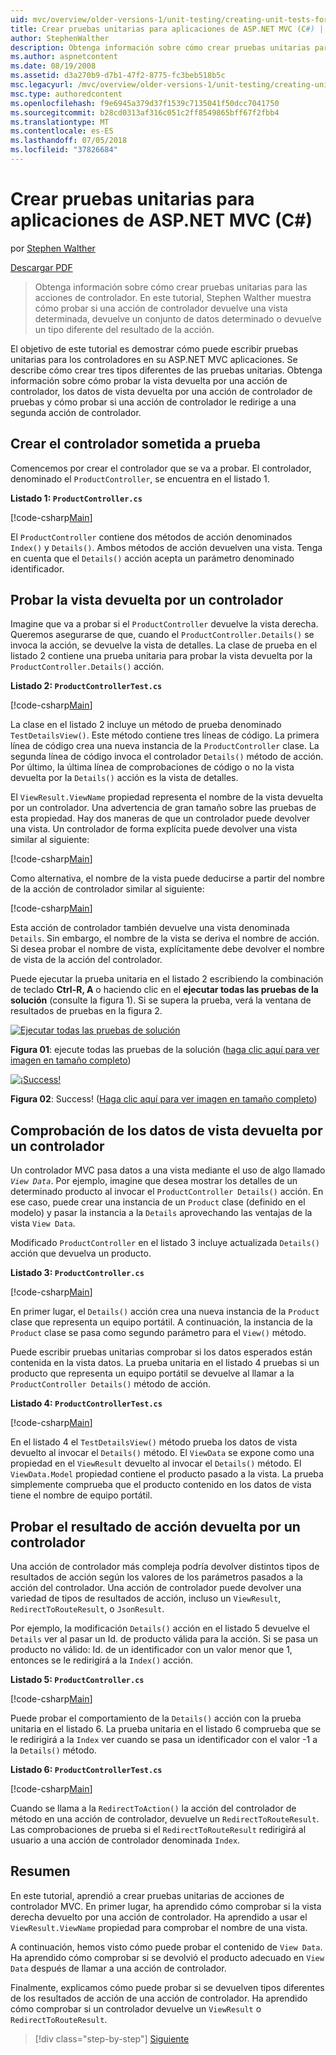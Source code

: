 ```yaml
---
uid: mvc/overview/older-versions-1/unit-testing/creating-unit-tests-for-asp-net-mvc-applications-cs
title: Crear pruebas unitarias para aplicaciones de ASP.NET MVC (C#) | Microsoft Docs
author: StephenWalther
description: Obtenga información sobre cómo crear pruebas unitarias para las acciones de controlador. En este tutorial, Stephen Walther muestra cómo probar si una acción de controlador devuelve un ParteI...
ms.author: aspnetcontent
ms.date: 08/19/2008
ms.assetid: d3a270b9-d7b1-47f2-8775-fc3beb518b5c
msc.legacyurl: /mvc/overview/older-versions-1/unit-testing/creating-unit-tests-for-asp-net-mvc-applications-cs
msc.type: authoredcontent
ms.openlocfilehash: f9e6945a379d37f1539c7135041f50dcc7041750
ms.sourcegitcommit: b28cd0313af316c051c2ff8549865bff67f2fbb4
ms.translationtype: MT
ms.contentlocale: es-ES
ms.lasthandoff: 07/05/2018
ms.locfileid: "37826684"
---
```

<a name="creating-unit-tests-for-aspnet-mvc-applications-c"></a>Crear pruebas unitarias para aplicaciones de ASP.NET MVC (C#)
====================
por [Stephen Walther](https://github.com/StephenWalther)

[Descargar PDF](http://download.microsoft.com/download/8/4/8/84843d8d-1575-426c-bcb5-9d0c42e51416/ASPNET_MVC_Tutorial_07_CS.pdf)

> Obtenga información sobre cómo crear pruebas unitarias para las acciones de controlador. En este tutorial, Stephen Walther muestra cómo probar si una acción de controlador devuelve una vista determinada, devuelve un conjunto de datos determinado o devuelve un tipo diferente del resultado de la acción.


El objetivo de este tutorial es demostrar cómo puede escribir pruebas unitarias para los controladores en su ASP.NET MVC aplicaciones. Se describe cómo crear tres tipos diferentes de las pruebas unitarias. Obtenga información sobre cómo probar la vista devuelta por una acción de controlador, los datos de vista devuelta por una acción de controlador de pruebas y cómo probar si una acción de controlador le redirige a una segunda acción de controlador.

## <a name="creating-the-controller-under-test"></a>Crear el controlador sometida a prueba

Comencemos por crear el controlador que se va a probar. El controlador, denominado el `ProductController`, se encuentra en el listado 1.

**Listado 1: `ProductController.cs`**

[!code-csharp[Main](creating-unit-tests-for-asp-net-mvc-applications-cs/samples/sample1.cs)]

El `ProductController` contiene dos métodos de acción denominados `Index()` y `Details()`. Ambos métodos de acción devuelven una vista. Tenga en cuenta que el `Details()` acción acepta un parámetro denominado identificador.

## <a name="testing-the-view-returned-by-a-controller"></a>Probar la vista devuelta por un controlador

Imagine que va a probar si el `ProductController` devuelve la vista derecha. Queremos asegurarse de que, cuando el `ProductController.Details()` se invoca la acción, se devuelve la vista de detalles. La clase de prueba en el listado 2 contiene una prueba unitaria para probar la vista devuelta por la `ProductController.Details()` acción.

**Listado 2: `ProductControllerTest.cs`**

[!code-csharp[Main](creating-unit-tests-for-asp-net-mvc-applications-cs/samples/sample2.cs)]

La clase en el listado 2 incluye un método de prueba denominado `TestDetailsView()`. Este método contiene tres líneas de código. La primera línea de código crea una nueva instancia de la `ProductController` clase. La segunda línea de código invoca el controlador `Details()` método de acción. Por último, la última línea de comprobaciones de código o no la vista devuelta por la `Details()` acción es la vista de detalles.

El `ViewResult.ViewName` propiedad representa el nombre de la vista devuelta por un controlador. Una advertencia de gran tamaño sobre las pruebas de esta propiedad. Hay dos maneras de que un controlador puede devolver una vista. Un controlador de forma explícita puede devolver una vista similar al siguiente:

[!code-csharp[Main](creating-unit-tests-for-asp-net-mvc-applications-cs/samples/sample3.cs)]

Como alternativa, el nombre de la vista puede deducirse a partir del nombre de la acción de controlador similar al siguiente:

[!code-csharp[Main](creating-unit-tests-for-asp-net-mvc-applications-cs/samples/sample4.cs)]

Esta acción de controlador también devuelve una vista denominada `Details`. Sin embargo, el nombre de la vista se deriva el nombre de acción. Si desea probar el nombre de vista, explícitamente debe devolver el nombre de vista de la acción del controlador.

Puede ejecutar la prueba unitaria en el listado 2 escribiendo la combinación de teclado **Ctrl-R, A** o haciendo clic en el **ejecutar todas las pruebas de la solución** (consulte la figura 1). Si se supera la prueba, verá la ventana de resultados de pruebas en la figura 2.


[![Ejecutar todas las pruebas de solución](creating-unit-tests-for-asp-net-mvc-applications-cs/_static/image2.png)](creating-unit-tests-for-asp-net-mvc-applications-cs/_static/image1.png)

**Figura 01**: ejecute todas las pruebas de la solución ([haga clic aquí para ver imagen en tamaño completo](creating-unit-tests-for-asp-net-mvc-applications-cs/_static/image3.png))


[![¡Success!](creating-unit-tests-for-asp-net-mvc-applications-cs/_static/image5.png)](creating-unit-tests-for-asp-net-mvc-applications-cs/_static/image4.png)

**Figura 02**: Success! ([Haga clic aquí para ver imagen en tamaño completo](creating-unit-tests-for-asp-net-mvc-applications-cs/_static/image6.png))


## <a name="testing-the-view-data-returned-by-a-controller"></a>Comprobación de los datos de vista devuelta por un controlador

Un controlador MVC pasa datos a una vista mediante el uso de algo llamado *`View Data`*. Por ejemplo, imagine que desea mostrar los detalles de un determinado producto al invocar el `ProductController Details()` acción. En ese caso, puede crear una instancia de un `Product` clase (definido en el modelo) y pasar la instancia a la `Details` aprovechando las ventajas de la vista `View Data`.

Modificado `ProductController` en el listado 3 incluye actualizada `Details()` acción que devuelva un producto.

**Listado 3: `ProductController.cs`**

[!code-csharp[Main](creating-unit-tests-for-asp-net-mvc-applications-cs/samples/sample5.cs)]

En primer lugar, el `Details()` acción crea una nueva instancia de la `Product` clase que representa un equipo portátil. A continuación, la instancia de la `Product` clase se pasa como segundo parámetro para el `View()` método.

Puede escribir pruebas unitarias comprobar si los datos esperados están contenida en la vista datos. La prueba unitaria en el listado 4 pruebas si un producto que representa un equipo portátil se devuelve al llamar a la `ProductController Details()` método de acción.

**Listado 4: `ProductControllerTest.cs`**

[!code-csharp[Main](creating-unit-tests-for-asp-net-mvc-applications-cs/samples/sample6.cs)]

En el listado 4 el `TestDetailsView()` método prueba los datos de vista devuelto al invocar el `Details()` método. El `ViewData` se expone como una propiedad en el `ViewResult` devuelto al invocar el `Details()` método. El `ViewData.Model` propiedad contiene el producto pasado a la vista. La prueba simplemente comprueba que el producto contenido en los datos de vista tiene el nombre de equipo portátil.

## <a name="testing-the-action-result-returned-by-a-controller"></a>Probar el resultado de acción devuelta por un controlador

Una acción de controlador más compleja podría devolver distintos tipos de resultados de acción según los valores de los parámetros pasados a la acción del controlador. Una acción de controlador puede devolver una variedad de tipos de resultados de acción, incluso un `ViewResult`, `RedirectToRouteResult`, o `JsonResult`.

Por ejemplo, la modificación `Details()` acción en el listado 5 devuelve el `Details` ver al pasar un Id. de producto válida para la acción. Si se pasa un producto no válido: Id. de un identificador con un valor menor que 1, entonces se le redirigirá a la `Index()` acción.

**Listado 5: `ProductController.cs`**

[!code-csharp[Main](creating-unit-tests-for-asp-net-mvc-applications-cs/samples/sample7.cs)]

Puede probar el comportamiento de la `Details()` acción con la prueba unitaria en el listado 6. La prueba unitaria en el listado 6 comprueba que se le redirigirá a la `Index` ver cuando se pasa un identificador con el valor -1 a la `Details()` método.

**Listado 6: `ProductControllerTest.cs`**

[!code-csharp[Main](creating-unit-tests-for-asp-net-mvc-applications-cs/samples/sample8.cs)]

Cuando se llama a la `RedirectToAction()` la acción del controlador de método en una acción de controlador, devuelve un `RedirectToRouteResult`. Las comprobaciones de prueba si el `RedirectToRouteResult` redirigirá al usuario a una acción de controlador denominada `Index`.

## <a name="summary"></a>Resumen

En este tutorial, aprendió a crear pruebas unitarias de acciones de controlador MVC. En primer lugar, ha aprendido cómo comprobar si la vista derecha devuelto por una acción de controlador. Ha aprendido a usar el `ViewResult.ViewName` propiedad para comprobar el nombre de una vista.

A continuación, hemos visto cómo puede probar el contenido de `View Data`. Ha aprendido cómo comprobar si se devolvió el producto adecuado en `View Data` después de llamar a una acción de controlador.

Finalmente, explicamos cómo puede probar si se devuelven tipos diferentes de los resultados de acción de una acción de controlador. Ha aprendido cómo comprobar si un controlador devuelve un `ViewResult` o `RedirectToRouteResult`.

> [!div class="step-by-step"]
> [Siguiente](creating-unit-tests-for-asp-net-mvc-applications-vb.md)
